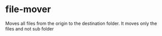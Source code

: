 # file-mover
Moves all files from the origin to the destination folder. It moves only the files and not sub folder
